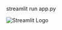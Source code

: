 streamlit run app.py   


 ![Streamlit Logo](https://streamlit.io/images/brand/streamlit-logo-primary-colormark-darktext.png)

